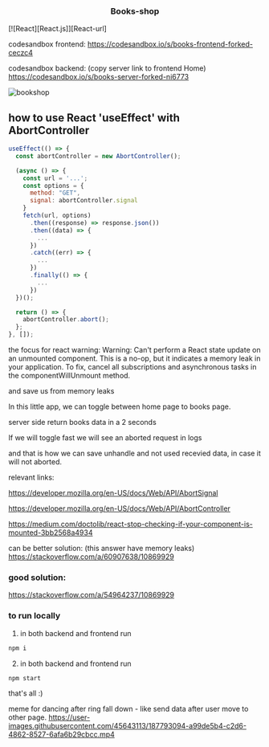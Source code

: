 <h3 align="center">Books-shop</h3>
[![React][React.js]][React-url]

codesandbox frontend:
https://codesandbox.io/s/books-frontend-forked-ceczc4

codesandbox backend: (copy server link to frontend Home)
https://codesandbox.io/s/books-server-forked-ni6773




![bookshop](https://user-images.githubusercontent.com/45643113/187538239-163b5336-b906-4551-8df9-75dfca291dd8.png)



## how to use React 'useEffect' with AbortController



```react.js
useEffect(() => {
  const abortController = new AbortController();

  (async () => {
    const url = '...';
    const options = {
      method: "GET",
      signal: abortController.signal
    }
    fetch(url, options)
      .then((response) => response.json())
      .then((data) => {
        ...
      })
      .catch((err) => {
        ...
      })
      .finally(() => {
        ...
      })
  })();

  return () => {
    abortController.abort();
  };
}, []);
```


the focus for react warning:
Warning: Can't perform a React state update on an unmounted component.
This is a no-op, but it indicates a memory leak in your application.
To fix, cancel all subscriptions and asynchronous tasks in the componentWillUnmount
method.

and save us from memory leaks

<p></p>

In this little app, we can toggle between home page to books page.

server side return books data in a 2 seconds

If we will toggle fast we will see an aborted request in logs

and that is how we can save unhandle and not used recevied data, in case it will not aborted.

<p></p>

relevant links:

https://developer.mozilla.org/en-US/docs/Web/API/AbortSignal

https://developer.mozilla.org/en-US/docs/Web/API/AbortController

https://medium.com/doctolib/react-stop-checking-if-your-component-is-mounted-3bb2568a4934


can be better solution: (this answer have memory leaks)
https://stackoverflow.com/a/60907638/10869929

### good solution:
https://stackoverflow.com/a/54964237/10869929


<p></p>

### to run locally

1. in both backend and frontend run 
```sh
npm i
```
2. in both backend and frontend run 
```sh
npm start
```
<p></p>
that's all :)



meme for dancing after ring fall down - like send data after user move to other page.
https://user-images.githubusercontent.com/45643113/187793094-a99de5b4-c2d6-4862-8527-6afa6b29cbcc.mp4


